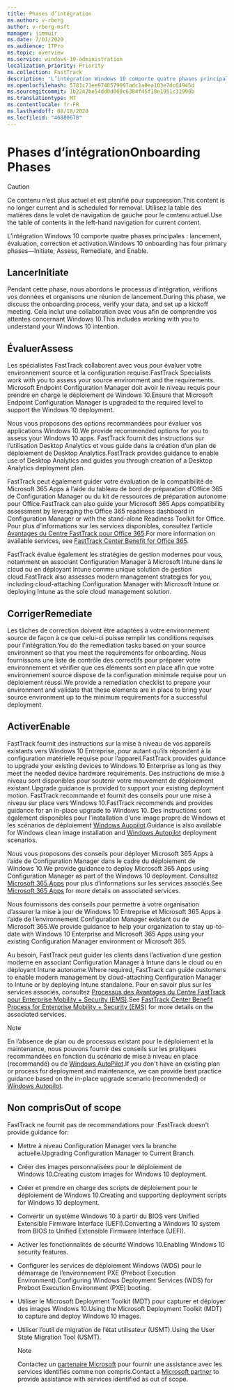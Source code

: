 ```yaml
---
title: Phases d’intégration
ms.author: v-rberg
author: v-rberg-msft
manager: jimmuir
ms.date: 7/01/2020
ms.audience: ITPro
ms.topic: overview
ms.service: windows-10-administration
localization_priority: Priority
ms.collection: FastTrack
description: 'L’intégration Windows 10 comporte quatre phases principales : lancement, évaluation, correction et activation.'
ms.openlocfilehash: 5781c71ee9748579097adc1a0ea103e7dc64945d
ms.sourcegitcommit: 1b2242be54dd0d000c6384f45f18e1951c31998b
ms.translationtype: MT
ms.contentlocale: fr-FR
ms.lasthandoff: 08/18/2020
ms.locfileid: "46800678"
---
```

# <a name="onboarding-phases"></a><span data-ttu-id="2d811-103">Phases d’intégration</span><span class="sxs-lookup"><span data-stu-id="2d811-103">Onboarding Phases</span></span>

> [!CAUTION]
> <span data-ttu-id="2d811-104">Ce contenu n’est plus actuel et est planifié pour suppression.</span><span class="sxs-lookup"><span data-stu-id="2d811-104">This content is no longer current and is scheduled for removal.</span></span> <span data-ttu-id="2d811-105">Utilisez la table des matières dans le volet de navigation de gauche pour le contenu actuel.</span><span class="sxs-lookup"><span data-stu-id="2d811-105">Use the table of contents in the left-hand navigation for current content.</span></span>

<span data-ttu-id="2d811-106">L’intégration Windows 10 comporte quatre phases principales : lancement, évaluation, correction et activation.</span><span class="sxs-lookup"><span data-stu-id="2d811-106">Windows 10 onboarding has four primary phases—Initiate, Assess, Remediate, and Enable.</span></span>

## <a name="initiate"></a><span data-ttu-id="2d811-107">Lancer</span><span class="sxs-lookup"><span data-stu-id="2d811-107">Initiate</span></span>

<span data-ttu-id="2d811-108">Pendant cette phase, nous abordons le processus d’intégration, vérifions vos données et organisons une réunion de lancement.</span><span class="sxs-lookup"><span data-stu-id="2d811-108">During this phase, we discuss the onboarding process, verify your data, and set up a kickoff meeting.</span></span> <span data-ttu-id="2d811-109">Cela inclut une collaboration avec vous afin de comprendre vos attentes concernant Windows 10.</span><span class="sxs-lookup"><span data-stu-id="2d811-109">This includes working with you to understand your Windows 10 intention.</span></span>

## <a name="assess"></a><span data-ttu-id="2d811-110">Évaluer</span><span class="sxs-lookup"><span data-stu-id="2d811-110">Assess</span></span>

<span data-ttu-id="2d811-111">Les spécialistes FastTrack collaborent avec vous pour évaluer votre environnement source et la configuration requise.</span><span class="sxs-lookup"><span data-stu-id="2d811-111">FastTrack Specialists work with you to assess your source environment and the requirements.</span></span> <span data-ttu-id="2d811-112">Microsoft Endpoint Configuration Manager doit avoir le niveau requis pour prendre en charge le déploiement de Windows 10.</span><span class="sxs-lookup"><span data-stu-id="2d811-112">Ensure that Microsoft Endpoint Configuration Manager is upgraded to the required level to support the Windows 10 deployment.</span></span> 

<span data-ttu-id="2d811-113">Nous vous proposons des options recommandées pour évaluer vos applications Windows 10.</span><span class="sxs-lookup"><span data-stu-id="2d811-113">We provide recommended options for you to assess your Windows 10 apps.</span></span> <span data-ttu-id="2d811-114">FastTrack fournit des instructions sur l’utilisation Desktop Analytics et vous guide dans la création d’un plan de déploiement de Desktop Analytics.</span><span class="sxs-lookup"><span data-stu-id="2d811-114">FastTrack provides guidance to enable use of Desktop Analytics and guides you through creation of a Desktop Analytics deployment plan.</span></span>

<span data-ttu-id="2d811-115">FastTrack peut également guider votre évaluation de la compatibilité de Microsoft 365 Apps à l’aide du tableau de bord de préparation d’Office 365 de Configuration Manager ou du kit de ressources de préparation autonome pour Office.</span><span class="sxs-lookup"><span data-stu-id="2d811-115">FastTrack can also guide your Microsoft 365 Apps compatibility assessment by leveraging the Office 365 readiness dashboard in Configuration Manager or with the stand-alone Readiness Toolkit for Office.</span></span> <span data-ttu-id="2d811-116">Pour plus d’informations sur les services disponibles, consultez l’article [Avantages du Centre FastTrack pour Office 365](O365-fasttrack-benefit-for-office-365.md).</span><span class="sxs-lookup"><span data-stu-id="2d811-116">For more information on available services, see [FastTrack Center Benefit for Office 365](O365-fasttrack-benefit-for-office-365.md).</span></span> 

<span data-ttu-id="2d811-117">FastTrack évalue également les stratégies de gestion modernes pour vous, notamment en associant Configuration Manager à Microsoft Intune dans le cloud ou en déployant Intune comme unique solution de gestion cloud.</span><span class="sxs-lookup"><span data-stu-id="2d811-117">FastTrack also assesses modern management strategies for you, including cloud-attaching Configuration Manager with Microsoft Intune or deploying Intune as the sole cloud management solution.</span></span>

## <a name="remediate"></a><span data-ttu-id="2d811-118">Corriger</span><span class="sxs-lookup"><span data-stu-id="2d811-118">Remediate</span></span>

<span data-ttu-id="2d811-119">Les tâches de correction doivent être adaptées à votre environnement source de façon à ce que celui-ci puisse remplir les conditions requises pour l’intégration.</span><span class="sxs-lookup"><span data-stu-id="2d811-119">You do the remediation tasks based on your source environment so that you meet the requirements for onboarding.</span></span> <span data-ttu-id="2d811-120">Nous fournissons une liste de contrôle des correctifs pour préparer votre environnement et vérifier que ces éléments sont en place afin que votre environnement source dispose de la configuration minimale requise pour un déploiement réussi.</span><span class="sxs-lookup"><span data-stu-id="2d811-120">We provide a remediation checklist to prepare your environment and validate that these elements are in place to bring your source environment up to the minimum requirements for a successful deployment.</span></span> 

## <a name="enable"></a><span data-ttu-id="2d811-121">Activer</span><span class="sxs-lookup"><span data-stu-id="2d811-121">Enable</span></span>

<span data-ttu-id="2d811-122">FastTrack fournit des instructions sur la mise à niveau de vos appareils existants vers Windows 10 Entreprise, pour autant qu’ils répondent à la configuration matérielle requise pour l’appareil.</span><span class="sxs-lookup"><span data-stu-id="2d811-122">FastTrack provides guidance to upgrade your existing devices to Windows 10 Enterprise as long as they meet the needed device hardware requirements.</span></span> <span data-ttu-id="2d811-123">Des instructions de mise à niveau sont disponibles pour soutenir votre mouvement de déploiement existant.</span><span class="sxs-lookup"><span data-stu-id="2d811-123">Upgrade guidance is provided to support your existing deployment motion.</span></span> <span data-ttu-id="2d811-124">FastTrack recommande et fournit des conseils pour une mise à niveau sur place vers Windows 10.</span><span class="sxs-lookup"><span data-stu-id="2d811-124">FastTrack recommends and provides guidance for an in-place upgrade to Windows 10.</span></span> <span data-ttu-id="2d811-125">Des instructions sont également disponibles pour l’installation d'une image propre de Windows et les scénarios de déploiement [Windows Auopilot](EMS-onboarding-phases.md#windows-autopilot).</span><span class="sxs-lookup"><span data-stu-id="2d811-125">Guidance is also available for Windows clean image installation and [Windows Autopilot](EMS-onboarding-phases.md#windows-autopilot) deployment scenarios.</span></span> 

<span data-ttu-id="2d811-126">Nous vous proposons des conseils pour déployer Microsoft 365 Apps à l’aide de Configuration Manager dans le cadre du déploiement de Windows 10.</span><span class="sxs-lookup"><span data-stu-id="2d811-126">We provide guidance to deploy Microsoft 365 Apps using Configuration Manager as part of the Windows 10 deployment.</span></span> <span data-ttu-id="2d811-127">Consultez [Microsoft 365 Apps](O365-onboarding-and-migration.md#microsoft-365-apps) pour plus d’informations sur les services associés.</span><span class="sxs-lookup"><span data-stu-id="2d811-127">See [Microsoft 365 Apps](O365-onboarding-and-migration.md#microsoft-365-apps) for more details on associated services.</span></span>

<span data-ttu-id="2d811-128">Nous fournissons des conseils pour permettre à votre organisation d’assurer la mise à jour de Windows 10 Entreprise et Microsoft 365 Apps à l’aide de l’environnement Configuration Manager existant ou de Microsoft 365.</span><span class="sxs-lookup"><span data-stu-id="2d811-128">We provide guidance to help your organization to stay up-to-date with Windows 10 Enterprise and Microsoft 365 Apps using your existing Configuration Manager environment or Microsoft 365.</span></span>

<span data-ttu-id="2d811-129">Au besoin, FastTrack peut guider les clients dans l’activation d’une gestion moderne en associant Configuration Manager à Intune dans le cloud ou en déployant Intune autonome.</span><span class="sxs-lookup"><span data-stu-id="2d811-129">Where required, FastTrack can guide customers to enable modern management by cloud-attaching Configuration Manager to Intune or by deploying Intune standalone.</span></span> <span data-ttu-id="2d811-130">Pour en savoir plus sur les services associés, consultez [Processus des Avantages du Centre FastTrack pour Enterprise Mobility + Security (EMS)](EMS-fasttrack-process.md).</span><span class="sxs-lookup"><span data-stu-id="2d811-130">See [FastTrack Center Benefit Process for Enterprise Mobility + Security (EMS)](EMS-fasttrack-process.md) for more details on the associated services.</span></span>

> [!NOTE]
> <span data-ttu-id="2d811-131">En l’absence de plan ou de processus existant pour le déploiement et la maintenance, nous pouvons fournir des conseils sur les pratiques recommandées en fonction du scénario de mise à niveau en place (recommandé) ou de [Windows AutoPilot](EMS-onboarding-phases.md#windows-autopilot).</span><span class="sxs-lookup"><span data-stu-id="2d811-131">If you don't have an existing plan or process for deployment and maintenance, we can provide best practice guidance based on the in-place upgrade scenario (recommended) or [Windows Autopilot](EMS-onboarding-phases.md#windows-autopilot).</span></span>

## <a name="out-of-scope"></a><span data-ttu-id="2d811-132">Non compris</span><span class="sxs-lookup"><span data-stu-id="2d811-132">Out of scope</span></span>

<span data-ttu-id="2d811-133">FastTrack ne fournit pas de recommandations pour :</span><span class="sxs-lookup"><span data-stu-id="2d811-133">FastTrack doesn't provide guidance for:</span></span>

- <span data-ttu-id="2d811-134">Mettre à niveau Configuration Manager vers la branche actuelle.</span><span class="sxs-lookup"><span data-stu-id="2d811-134">Upgrading Configuration Manager to Current Branch.</span></span>
- <span data-ttu-id="2d811-135">Créer des images personnalisées pour le déploiement de Windows 10.</span><span class="sxs-lookup"><span data-stu-id="2d811-135">Creating custom images for Windows 10 deployment.</span></span>
- <span data-ttu-id="2d811-136">Créer et prendre en charge des scripts de déploiement pour le déploiement de Windows 10.</span><span class="sxs-lookup"><span data-stu-id="2d811-136">Creating and supporting deployment scripts for Windows 10 deployment.</span></span>
- <span data-ttu-id="2d811-137">Convertir un système Windows 10 à partir du BIOS vers Unified Extensible Firmware Interface (UEFI).</span><span class="sxs-lookup"><span data-stu-id="2d811-137">Converting a Windows 10 system from BIOS to Unified Extensible Firmware Interface (UEFI).</span></span>
- <span data-ttu-id="2d811-138">Activer les fonctionnalités de sécurité Windows 10.</span><span class="sxs-lookup"><span data-stu-id="2d811-138">Enabling Windows 10 security features.</span></span> 
- <span data-ttu-id="2d811-139">Configurer les services de déploiement Windows (WDS) pour le démarrage de l’environnement PXE (Preboot Execution Environment).</span><span class="sxs-lookup"><span data-stu-id="2d811-139">Configuring Windows Deployment Services (WDS) for Preboot Execution Environment (PXE) booting.</span></span>
- <span data-ttu-id="2d811-140">Utiliser le Microsoft Deployment Toolkit (MDT) pour capturer et déployer des images Windows 10.</span><span class="sxs-lookup"><span data-stu-id="2d811-140">Using the Microsoft Deployment Toolkit (MDT) to capture and deploy Windows 10 images.</span></span>
- <span data-ttu-id="2d811-141">Utiliser l’outil de migration de l’état utilisateur (USMT).</span><span class="sxs-lookup"><span data-stu-id="2d811-141">Using the User State Migration Tool (USMT).</span></span>

  > [!NOTE]
  > <span data-ttu-id="2d811-142">Contactez un [partenaire Microsoft](https://go.microsoft.com/fwlink/?linkid=2080150) pour fournir une assistance avec les services identifiés comme non compris.</span><span class="sxs-lookup"><span data-stu-id="2d811-142">Contact a [Microsoft partner](https://go.microsoft.com/fwlink/?linkid=2080150) to provide assistance with services identified as out of scope.</span></span>

 